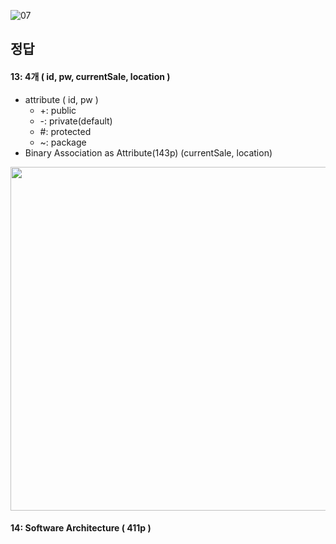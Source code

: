 ![07](https://user-images.githubusercontent.com/69576676/133029198-c8c51c2c-a63a-45a1-a5fd-24a451633d7d.JPG)

정답 
----
#### 13: 4개 ( id, pw, currentSale, location )
- attribute ( id, pw )
   - +: public
   - -: private(default)
   - #: protected
   - ~: package
- Binary Association as Attribute(143p) (currentSale, location)

<img src="https://user-images.githubusercontent.com/69576676/133040492-1fce7c56-b006-4be3-a727-e6c5c838c5d0.PNG" width="700" height="550">

#### 14: Software Architecture ( 411p )
